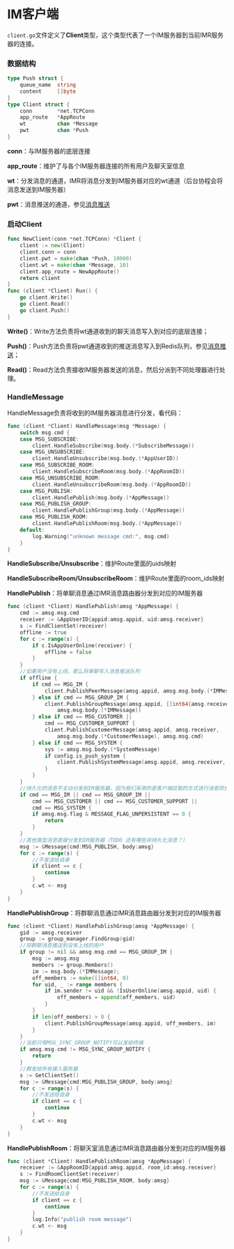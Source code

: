 # IM客户端

`client.go`文件定义了**Client**类型，这个类型代表了一个IM服务器到当前IMR服务器的连接。

### 数据结构

```go
type Push struct {
	queue_name  string
	content     []byte
}
type Client struct {
	conn        *net.TCPConn
	app_route   *AppRoute
	wt          chan *Message
	pwt         chan *Push
}
```

**conn**：与IM服务器的底层连接

**app_route**：维护了与各个IM服务器连接的所有用户及聊天室信息

**wt**：分发消息的通道，IMR将消息分发到IM服务器对应的wt通道（后台协程会将消息发送到IM服务器）

**pwt**：消息推送的通道，参见[消息推送](push.html)

### 启动Client

```go
func NewClient(conn *net.TCPConn) *Client {
	client := new(Client)
	client.conn = conn
	client.pwt = make(chan *Push, 10000)
	client.wt = make(chan *Message, 10)
	client.app_route = NewAppRoute()
	return client
}
func (client *Client) Run() {
	go client.Write()
	go client.Read()
	go client.Push()
}
```

**Write()**：Write方法负责将wt通道收到的聊天消息写入到对应的底层连接；

**Push()**：Push方法负责将pwt通道收到的推送消息写入到Redis队列，参见[消息推送](push.html)；

**Read()**：Read方法负责接收IM服务器发送的消息，然后分派到不同处理器进行处理。

### HandleMessage

HandleMessage负责将收到的IM服务器消息进行分发，看代码：

```go
func (client *Client) HandleMessage(msg *Message) {
	switch msg.cmd {
	case MSG_SUBSCRIBE:
		client.HandleSubscribe(msg.body.(*SubscribeMessage))
	case MSG_UNSUBSCRIBE:
		client.HandleUnsubscribe(msg.body.(*AppUserID))
	case MSG_SUBSCRIBE_ROOM:
		client.HandleSubscribeRoom(msg.body.(*AppRoomID))
	case MSG_UNSUBSCRIBE_ROOM:
		client.HandleUnsubscribeRoom(msg.body.(*AppRoomID))
	case MSG_PUBLISH:
		client.HandlePublish(msg.body.(*AppMessage))
	case MSG_PUBLISH_GROUP:
		client.HandlePublishGroup(msg.body.(*AppMessage))
	case MSG_PUBLISH_ROOM:
		client.HandlePublishRoom(msg.body.(*AppMessage))
	default:
		log.Warning("unknown message cmd:", msg.cmd)
	}
}
```

**HandleSubscribe/Unsubscribe**：维护Route里面的uids映射

**HandleSubscribeRoom/UnsubscribeRoom**：维护Route里面的room_ids映射

**HandlePublish**：将单聊消息通过IMR消息路由器分发到对应的IM服务器

```go
func (client *Client) HandlePublish(amsg *AppMessage) {
	cmd := amsg.msg.cmd
	receiver := &AppUserID{appid:amsg.appid, uid:amsg.receiver}
	s := FindClientSet(receiver)
	offline := true
	for c := range(s) {
		if c.IsAppUserOnline(receiver) {
			offline = false
		}
	}
	//如果用户没有上线，那么将单聊写入消息推送队列
	if offline {
		if cmd == MSG_IM {
			client.PublishPeerMessage(amsg.appid, amsg.msg.body.(*IMMessage))
		} else if cmd == MSG_GROUP_IM {
			client.PublishGroupMessage(amsg.appid, []int64{amsg.receiver},
				amsg.msg.body.(*IMMessage))
		} else if cmd == MSG_CUSTOMER || 
			cmd == MSG_CUSTOMER_SUPPORT {
			client.PublishCustomerMessage(amsg.appid, amsg.receiver, 
				amsg.msg.body.(*CustomerMessage), amsg.msg.cmd)
		} else if cmd == MSG_SYSTEM {
			sys := amsg.msg.body.(*SystemMessage)
			if config.is_push_system {
				client.PublishSystemMessage(amsg.appid, amsg.receiver, sys.notification)
			}
		}
	}
	//持久化的消息不主动分发到IM服务器，因为我们采用的是客户端拉取的方式进行消息同步
	if cmd == MSG_IM || cmd == MSG_GROUP_IM || 
		cmd == MSG_CUSTOMER || cmd == MSG_CUSTOMER_SUPPORT || 
		cmd == MSG_SYSTEM {
		if amsg.msg.flag & MESSAGE_FLAG_UNPERSISTENT == 0 {
			return
		}
	}
    //其他类型消息直接分发到IM服务器（TODO 还有哪些非持久化消息？）
	msg := &Message{cmd:MSG_PUBLISH, body:amsg}
	for c := range(s) {
		//不发送给自身
		if client == c {
			continue
		}
		c.wt <- msg
	}
}
```

**HandlePublishGroup**：将群聊消息通过IMR消息路由器分发到对应的IM服务器

```go
func (client *Client) HandlePublishGroup(amsg *AppMessage) {
	gid := amsg.receiver
	group := group_manager.FindGroup(gid)
	//将群聊消息推送到没有上线的用户
	if group != nil && amsg.msg.cmd == MSG_GROUP_IM {
		msg := amsg.msg
		members := group.Members()
		im := msg.body.(*IMMessage);
		off_members := make([]int64, 0)
		for uid, _ := range members {
			if im.sender != uid && !IsUserOnline(amsg.appid, uid) {
				off_members = append(off_members, uid)
			}
		}
		if len(off_members) > 0 {
			client.PublishGroupMessage(amsg.appid, off_members, im)
		}
	}
	//当前只有MSG_SYNC_GROUP_NOTIFY可以发给终端
	if amsg.msg.cmd != MSG_SYNC_GROUP_NOTIFY {
		return
	}
	//群发给所有接入服务器
	s := GetClientSet()
	msg := &Message{cmd:MSG_PUBLISH_GROUP, body:amsg}
	for c := range(s) {
		//不发送给自身
		if client == c {
			continue
		}
		c.wt <- msg
	}
}
```

**HandlePublishRoom**：将聊天室消息通过IMR消息路由器分发到对应的IM服务器

```go
func (client *Client) HandlePublishRoom(amsg *AppMessage) {
	receiver := &AppRoomID{appid:amsg.appid, room_id:amsg.receiver}
	s := FindRoomClientSet(receiver)
	msg := &Message{cmd:MSG_PUBLISH_ROOM, body:amsg}
	for c := range(s) {
		//不发送给自身
		if client == c {
			continue
		}
		log.Info("publish room message")
		c.wt <- msg
	}
}
```
